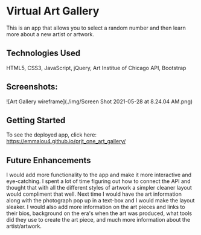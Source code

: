 # Virtual Art Gallery
This is an app that allows you to select a random number and then learn more about a new artist or artwork. 

## Technologies Used
HTML5, CSS3, JavaScript, jQuery, Art Institue of Chicago API, Bootstrap

## Screenshots:
![Art Gallery wireframe](./img/Screen Shot 2021-05-28 at 8.24.04 AM.png)

## Getting Started
To see the deployed app, click here: https://emmalou4.github.io/prjt_one_art_gallery/

## Future Enhancements
I would add more functionality to the app and make it more interactive and eye-catching. I spent a lot of time figuring out how to connect the API and thought that with all the different styles of artwork a simpler cleaner layout would compliment that well. Next time I would have the art information along with the photograph pop up in a text-box and I would make the layout sleaker. I would also add more information on the art pieces and links to their bios, background on the era's when the art was produced, what tools did they use to create the art piece, and much more information about the artist/artwork.  


